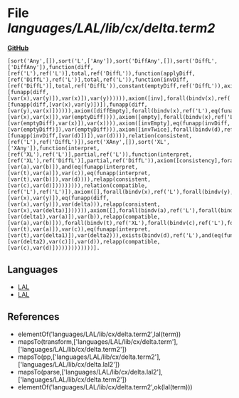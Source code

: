 # File _languages/LAL/lib/cx/delta.term2_
**[GitHub](https://github.com/softlang/yas/blob/master/languages/LAL/lib/cx/delta.term2)**
```
[sort('Any',[]),sort('L',['Any']),sort('DiffAny',[]),sort('DiffL',['DiffAny']),function(diff,[ref('L'),ref('L')],total,ref('DiffL')),function(applyDiff,[ref('DiffL'),ref('L')],total,ref('L')),function(invDiff,[ref('DiffL')],total,ref('DiffL')),constant(emptyDiff,ref('DiffL')),axiom([apply],forall(bindv(x),ref('L'),forall(bindv(y),ref('L'),forall(bindv(d),ref('DiffL'),eq(funapp(applyDiff,[funapp(diff,[var(x),var(y)]),var(x)]),var(y)))))),axiom([inv],forall(bindv(x),ref('L'),forall(bindv(y),ref('L'),eq(funapp(invDiff,[funapp(diff,[var(x),var(y)])]),funapp(diff,[var(y),var(x)]))))),axiom([diffEmpty],forall(bindv(x),ref('L'),eq(funapp(diff,[var(x),var(x)]),var(emptyDiff)))),axiom([empty],forall(bindv(x),ref('L'),eq(funapp(applyDiff,[var(emptyDiff),var(x)]),var(x)))),axiom([invEmpty],eq(funapp(invDiff,[var(emptyDiff)]),var(emptyDiff))),axiom([invTwice],forall(bindv(d),ref('DiffL'),eq(funapp(invDiff,[funapp(invDiff,[var(d)])]),var(d)))),relation(consistent,[ref('L'),ref('DiffL')]),sort('XAny',[]),sort('XL',['XAny']),function(interpret,[ref('XL'),ref('L')],partial,ref('L')),function(interpret,[ref('XL'),ref('DiffL')],partial,ref('DiffL')),axiom([consistency],forall(bindv(t),ref('XL'),forall(bindv(a),ref('L'),forall(bindv(c),ref('L'),forall(bindv(b),ref('DiffL'),forall(bindv(d),ref('DiffL'),ifthen(and(relapp(consistent,[var(a),var(b)]),and(eq(funapp(interpret,[var(t),var(a)]),var(c)),eq(funapp(interpret,[var(t),var(b)]),var(d)))),relapp(consistent,[var(c),var(d)])))))))),relation(compatible,[ref('L'),ref('L')]),axiom([],forall(bindv(x),ref('L'),forall(bindv(y),ref('L'),forall(bindv(delta),ref('DiffL'),ifthen(and(relapp(compatible,[var(x),var(y)]),eq(funapp(diff,[var(x),var(y)]),var(delta))),relapp(consistent,[var(x),var(delta)])))))),axiom([],forall(bindv(a),ref('L'),forall(bindv(b),ref('L'),forall(bindv(delta1),ref('DiffL'),ifthen(and(eq(funapp(applyDiff,[var(delta1),var(a)]),var(b)),relapp(compatible,[var(a),var(b)])),forall(bindv(t),ref('XL'),forall(bindv(c),ref('L'),forall(bindv(delta2),ref('DiffL'),ifthen(and(eq(funapp(interpret,[var(t),var(a)]),var(c)),eq(funapp(interpret,[var(t),var(delta1)]),var(delta2))),exists(bindv(d),ref('L'),and(eq(funapp(applyDiff,[var(delta2),var(c)]),var(d)),relapp(compatible,[var(c),var(d)]))))))))))))].
```

## Languages
* [LAL](../languages/LAL.md)
* [LAL](../languages/LAL.md)

## References
* elementOf('languages/LAL/lib/cx/delta.term2',lal(term))
* mapsTo(transform,['languages/LAL/lib/cx/delta.term'],['languages/LAL/lib/cx/delta.term2'])
* mapsTo(pp,['languages/LAL/lib/cx/delta.term2'],['languages/LAL/lib/cx/delta.lal2'])
* mapsTo(parse,['languages/LAL/lib/cx/delta.lal2'],['languages/LAL/lib/cx/delta.term2'])
* elementOf('languages/LAL/lib/cx/delta.term2',ok(lal(term)))
